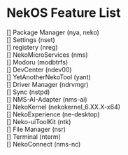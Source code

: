 # NekOS Feature List  
[] Package Manager (nya, neko)  
[] Settings (nset)  
[] registery (nreg)  
[] NekoMicroServices (nms)  
[] Modoru (modbtrfs)  
[] DevCenter (ndev00)  
[] YetAnotherNekoTool (yant)  
[] Driver Manager (ndrvmgr)  
[] Sync (nstpd)  
[] NMS-AI-Adapter (nms-ai)  
[] NekoKernel (nekokernel_6.XX.X-x64)  
[] NekoExperience (ne-desktop)  
[] Neko-uiToolKit (ntk)  
[] File Manager (nsr)  
[] Terminal (nterm)  
[] NekoConnect (nms-nc)  
